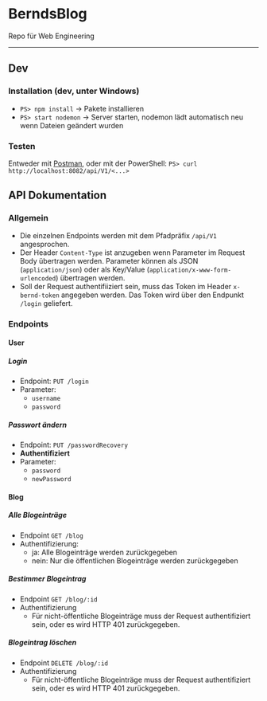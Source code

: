 # BerndsBlog
Repo für Web Engineering

---

## Dev

### Installation (dev, unter Windows)
 * `PS> npm install` -> Pakete installieren
 * `PS> start nodemon` -> Server starten, nodemon lädt automatisch neu wenn Dateien geändert wurden
 
### Testen

Entweder mit [Postman](https://www.getpostman.com/), oder mit der PowerShell: `PS> curl http://localhost:8082/api/V1/<...>`

## API Dokumentation

### Allgemein
* Die einzelnen Endpoints werden mit dem Pfadpräfix `/api/V1` angesprochen.
* Der Header `Content-Type` ist anzugeben wenn Parameter im Request Body übertragen werden. Parameter können als JSON (`application/json`) oder als Key/Value (`application/x-www-form-urlencoded`) übertragen werden.
* Soll der Request authentifiiziert sein, muss das Token im Header `x-bernd-token` angegeben werden. Das Token wird über den Endpunkt `/login` geliefert.

### Endpoints

#### User

##### Login
* Endpoint: `PUT /login`
* Parameter:
  * `username`
  * `password`

 
 ##### Passwort ändern
 * Endpoint: `PUT /passwordRecovery`
 * __Authentifiziert__
 * Parameter:
   * `password`
   * `newPassword`
  
#### Blog

##### Alle Blogeinträge
* Endpoint `GET /blog`
* Authentifizierung:
  * ja: Alle Blogeinträge werden zurückgegeben
  * nein: Nur die öffentlichen Blogeinträge werden zurückgegeben

##### Bestimmer Blogeintrag
* Endpoint `GET /blog/:id`
* Authentifizierung
  * Für nicht-öffentliche Blogeinträge muss der Request authentifiziert sein, oder es wird HTTP 401 zurückgegeben.

##### Blogeintrag löschen
* Endpoint `DELETE /blog/:id`
* Authentifizierung
  * Für nicht-öffentliche Blogeinträge muss der Request authentifiziert sein, oder es wird HTTP 401 zurückgegeben.